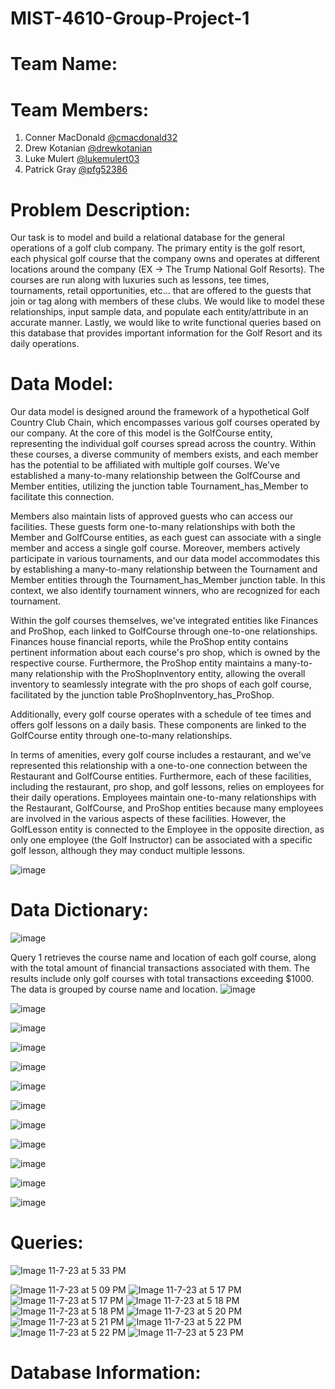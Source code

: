 # MIST-4610-Group-Project-1

# Team Name:

# Team Members:
1. Conner MacDonald [@cmacdonald32](https://github.com/cmacdonald32)
2. Drew Kotanian [@drewkotanian](https://github.com/drewkotanian)
3. Luke Mulert [@lukemulert03](https://github.com/lukemulert03)
4. Patrick Gray [@pfg52386](https://github.com/pfg52386)

# Problem Description:
Our task is to model and build a relational database for the general operations of a golf club company. The primary entity is the golf resort, each physical golf course that the company owns and operates at different locations around the company (EX -> The Trump National Golf Resorts). The courses are run along with luxuries such as lessons, tee times, tournaments, retail opportunities, etc... that are offered to the guests that join or tag along with members of these clubs. We would like to model these relationships, input sample data, and populate each entity/attribute in an accurate manner. Lastly, we would like to write functional queries based on this database that provides important information for the Golf Resort and its daily operations.

# Data Model:
Our data model is designed around the framework of a hypothetical Golf Country Club Chain, which encompasses various golf courses operated by our company. At the core of this model is the GolfCourse entity, representing the individual golf courses spread across the country. Within these courses, a diverse community of members exists, and each member has the potential to be affiliated with multiple golf courses. We've established a many-to-many relationship between the GolfCourse and Member entities, utilizing the junction table Tournament_has_Member to facilitate this connection.

Members also maintain lists of approved guests who can access our facilities. These guests form one-to-many relationships with both the Member and GolfCourse entities, as each guest can associate with a single member and access a single golf course.
Moreover, members actively participate in various tournaments, and our data model accommodates this by establishing a many-to-many relationship between the Tournament and Member entities through the Tournament_has_Member junction table. In this context, we also identify tournament winners, who are recognized for each tournament.

Within the golf courses themselves, we've integrated entities like Finances and ProShop, each linked to GolfCourse through one-to-one relationships. Finances house financial reports, while the ProShop entity contains pertinent information about each course's pro shop, which is owned by the respective course. Furthermore, the ProShop entity maintains a many-to-many relationship with the ProShopInventory entity, allowing the overall inventory to seamlessly integrate with the pro shops of each golf course, facilitated by the junction table ProShopInventory_has_ProShop.

Additionally, every golf course operates with a schedule of tee times and offers golf lessons on a daily basis. These components are linked to the GolfCourse entity through one-to-many relationships.

In terms of amenities, every golf course includes a restaurant, and we've represented this relationship with a one-to-one connection between the Restaurant and GolfCourse entities. Furthermore, each of these facilities, including the restaurant, pro shop, and golf lessons, relies on employees for their daily operations. Employees maintain one-to-many relationships with the Restaurant, GolfCourse, and ProShop entities because many employees are involved in the various aspects of these facilities. However, the GolfLesson entity is connected to the Employee in the opposite direction, as only one employee (the Golf Instructor) can be associated with a specific golf lesson, although they may conduct multiple lessons.



![image](https://github.com/cmacdonald32/MIST-4610-Group-Project-1/assets/148258205/52ac3594-baad-4bd7-a52d-7833570aaf8c)

# Data Dictionary: 
![image](https://github.com/cmacdonald32/MIST-4610-Group-Project-1/assets/148248175/2e253ef1-58a0-4c68-b735-bc8083c2d6ea)

Query 1 retrieves the course name and location of each golf course, along with the total amount of financial transactions associated with them. The results include only golf courses with total transactions exceeding $1000. The data is grouped by course name and location.
![image](https://github.com/cmacdonald32/MIST-4610-Group-Project-1/assets/148248175/2075fd81-3099-4b7d-ba0a-c140d759e417)

![image](https://github.com/cmacdonald32/MIST-4610-Group-Project-1/assets/148248175/0bc39f59-e491-4428-ad95-4c4087447f24)

![image](https://github.com/cmacdonald32/MIST-4610-Group-Project-1/assets/148248175/965264a5-5685-404f-ab01-64ac5d9a908e)

![image](https://github.com/cmacdonald32/MIST-4610-Group-Project-1/assets/148248175/9529a9f5-7ba7-485d-bc39-aaf9046afbde)

![image](https://github.com/cmacdonald32/MIST-4610-Group-Project-1/assets/148248175/e93d1ac6-0681-4372-b753-c81a298ade91)

![image](https://github.com/cmacdonald32/MIST-4610-Group-Project-1/assets/148248175/b3d2ce22-483a-44d1-acff-26281812fe62)

![image](https://github.com/cmacdonald32/MIST-4610-Group-Project-1/assets/148248175/e2d376e7-cdd0-4d84-b722-d4ea5dd7581d)

![image](https://github.com/cmacdonald32/MIST-4610-Group-Project-1/assets/148248175/97a01cbb-b37f-44d8-81a3-597fa6de0d33)

![image](https://github.com/cmacdonald32/MIST-4610-Group-Project-1/assets/148248175/3226bc62-bc43-41fc-bf8d-b23bd89f4d5c)

![image](https://github.com/cmacdonald32/MIST-4610-Group-Project-1/assets/148248175/df38f8e8-f7c5-44ee-b222-ff6915fccb4b)

![image](https://github.com/cmacdonald32/MIST-4610-Group-Project-1/assets/148248175/357995d5-31a5-4252-8c57-091d3ffa64e0)

![image](https://github.com/cmacdonald32/MIST-4610-Group-Project-1/assets/148248175/95357a88-fbd0-4b11-b582-1ba6c0acdbb7)

# Queries:
![Image 11-7-23 at 5 33 PM](https://github.com/cmacdonald32/MIST-4610-Group-Project-1/assets/148258205/4f3409dc-8e6b-458f-b977-03cf19b543ca)

![Image 11-7-23 at 5 09 PM](https://github.com/cmacdonald32/MIST-4610-Group-Project-1/assets/148258205/d82734fa-843d-4fac-973e-730913a02203)
![Image 11-7-23 at 5 17 PM](https://github.com/cmacdonald32/MIST-4610-Group-Project-1/assets/148258205/eaf89a33-8388-4497-adfc-b307059b3f87)
![Image 11-7-23 at 5 17 PM](https://github.com/cmacdonald32/MIST-4610-Group-Project-1/assets/148258205/e1f69f72-328a-4562-88e7-6f97fd840da5)
![Image 11-7-23 at 5 18 PM](https://github.com/cmacdonald32/MIST-4610-Group-Project-1/assets/148258205/c7f816ba-cdc6-4a79-a9f8-3552a99aa65a)
![Image 11-7-23 at 5 18 PM](https://github.com/cmacdonald32/MIST-4610-Group-Project-1/assets/148258205/39b69534-d8a9-4802-bda2-609faa00b3e8)
![Image 11-7-23 at 5 20 PM](https://github.com/cmacdonald32/MIST-4610-Group-Project-1/assets/148258205/891c09c6-34ea-4bbf-ba74-ab5a8de03e3a)
![Image 11-7-23 at 5 21 PM](https://github.com/cmacdonald32/MIST-4610-Group-Project-1/assets/148258205/08e7b077-c306-4fd5-8e4e-1a901923d3d5)
![Image 11-7-23 at 5 22 PM](https://github.com/cmacdonald32/MIST-4610-Group-Project-1/assets/148258205/0773ced4-2379-4266-ba89-d01834f4e710)
![Image 11-7-23 at 5 22 PM](https://github.com/cmacdonald32/MIST-4610-Group-Project-1/assets/148258205/17c91a72-7d8c-4840-a2b4-7b2eb944c282)
![Image 11-7-23 at 5 23 PM](https://github.com/cmacdonald32/MIST-4610-Group-Project-1/assets/148258205/b4208107-34a8-4b05-871c-a6d09b05c79b)








# Database Information:
